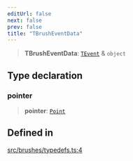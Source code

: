 ```yaml
---
editUrl: false
next: false
prev: false
title: "TBrushEventData"
---
```


> **TBrushEventData**: [`TEvent`](/api/interfaces/tevent/) & `object`

## Type declaration

### pointer

> **pointer**: [`Point`](/api/classes/point/)

## Defined in

[src/brushes/typedefs.ts:4](https://github.com/fabricjs/fabric.js/blob/v6.0.0-rc4/src/brushes/typedefs.ts#L4)
